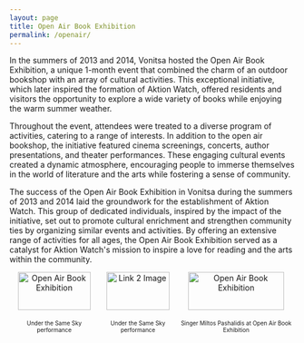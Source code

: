```yaml
---
layout: page
title: Open Air Book Exhibition
permalink: /openair/
---
```

In the summers of 2013 and 2014, Vonitsa hosted the Open Air Book Exhibition, a unique 1-month event that combined the charm of an outdoor bookshop with an array of cultural activities. This exceptional initiative, which later inspired the formation of Aktion Watch, offered residents and visitors the opportunity to explore a wide variety of books while enjoying the warm summer weather.

Throughout the event, attendees were treated to a diverse program of activities, catering to a range of interests. In addition to the open air bookshop, the initiative featured cinema screenings, concerts, author presentations, and theater performances. These engaging cultural events created a dynamic atmosphere, encouraging people to immerse themselves in the world of literature and the arts while fostering a sense of community.

The success of the Open Air Book Exhibition in Vonitsa during the summers of 2013 and 2014 laid the groundwork for the establishment of Aktion Watch. This group of dedicated individuals, inspired by the impact of the initiative, set out to promote cultural enrichment and strengthen community ties by organizing similar events and activities. By offering an extensive range of activities for all ages, the Open Air Book Exhibition served as a catalyst for Aktion Watch's mission to inspire a love for reading and the arts within the community.


<div style="display: flex; justify-content: space-around;">
  <div style="text-align: center;">
     <img src="{{ site.baseurl }}/assets/images/openair1.png" alt="Open Air Book Exhibition" style="width: 90%;" />
    <p style="font-size: 10px;">
      Under the Same Sky performance
    </p>
  </div>
  <div style="text-align: center;">
       <img src="{{ site.baseurl }}/assets/images/openair2.png" alt="Link 2 Image" style="width: 90%;" />
    <p style="font-size: 10px;">
      Under the Same Sky performance
    </p>
  </div>
    <div style="text-align: center;">
        <img src="{{ site.baseurl }}/assets/images/openair3.png" alt="Open Air Book Exhibition" style="width: 90%;" />
    <p style="font-size: 10px;">
      Singer Miltos Pashalidis at Open Air Book Exhibition
    </p>
  </div>
</div>
